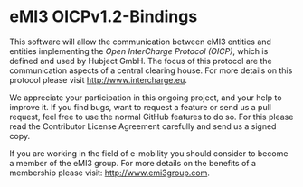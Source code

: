 eMI3 OICPv1.2-Bindings
======================

This software will allow the communication between eMI3 entities and
entities implementing the _Open InterCharge Protocol (OICP)_, which is
defined and used by Hubject GmbH. The focus of this protocol are the
communication aspects of a central clearing house. For more details on
this protocol please visit http://www.intercharge.eu.

We appreciate your participation in this ongoing project, and your help
to improve it. If you find bugs, want to request a feature or send us a
pull request, feel free to use the normal GitHub features to do so. For
this please read the Contributor License Agreement carefully and send us
a signed copy.

If you are working in the field of e-mobility you should consider to become
a member of the eMI3 group. For more details on the benefits of a membership
please visit: http://www.emi3group.com.
